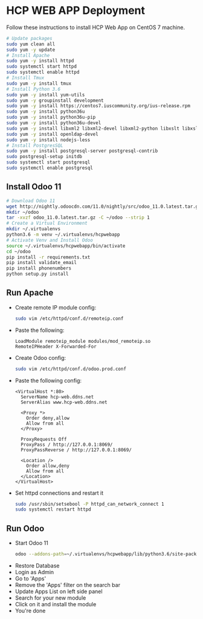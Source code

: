 # HCP WEB APP Deployment

Follow these instructions to install HCP Web App on CentOS 7 machine.

```bash
# Update packages
sudo yum clean all
sudo yum -y update
# Install Apache
sudo yum -y install httpd
sudo systemctl start httpd
sudo systemctl enable httpd
# Install Tmux
sudo yum -y install tmux
# Install Python 3.6
sudo yum -y install yum-utils
sudo yum -y groupinstall development
sudo yum -y install https://centos7.iuscommunity.org/ius-release.rpm
sudo yum -y install python36u
sudo yum -y install python36u-pip
sudo yum -y install python36u-devel
sudo yum -y install libxml2 libxml2-devel libxml2-python libxslt libxslt-devel
sudo yum -y install openldap-devel
sudo yum -y install nodejs-less
# Install PostgresSQL
sudo yum -y install postgresql-server postgresql-contrib
sudo postgresql-setup initdb
sudo systemctl start postgresql
sudo systemctl enable postgresql
```

## Install Odoo 11

```bash
# Download Odoo 11
wget http://nightly.odoocdn.com/11.0/nightly/src/odoo_11.0.latest.tar.gz
mkdir ~/odoo
tar -xvzf odoo_11.0.latest.tar.gz -C ~/odoo --strip 1
# Create a Virtual Environment
mkdir ~/.virtualenvs
python3.6 -m venv ~/.virtualenvs/hcpwebapp
# Activate Venv and Install Odoo
source ~/.virtualenvs/hcpwebapp/bin/activate
cd ~/odoo
pip install -r requirements.txt
pip install validate_email
pip install phonenumbers
python setup.py install
```

## Run Apache

- Create remote IP module config:

  ```bash
  sudo vim /etc/httpd/conf.d/remoteip.conf
  ```

- Paste the following:

  ```text
  LoadModule remoteip_module modules/mod_remoteip.so
  RemoteIPHeader X-Forwarded-For
  ```

- Create Odoo config:
  ```bash
  sudo vim /etc/httpd/conf.d/odoo.prod.conf
  ```
- Paste the following config:

  ```text
  <VirtualHost *:80>
    ServerName hcp-web.ddns.net
    ServerAlias www.hcp-web.ddns.net

    <Proxy *>
      Order deny,allow
      Allow from all
    </Proxy>

    ProxyRequests Off
    ProxyPass / http://127.0.0.1:8069/
    ProxyPassReverse / http://127.0.0.1:8069/

    <Location />
      Order allow,deny
      Allow from all
    </Location>
  </VirtualHost>
  ```

- Set httpd connections and restart it

  ```bash
  sudo /usr/sbin/setsebool -P httpd_can_network_connect 1
  sudo systemctl restart httpd
  ```

## Run Odoo

- Start Odoo 11
  ```bash
  odoo --addons-path=~/.virtualenvs/hcpwebapp/lib/python3.6/site-packages/odoo-11.0.post20190616-py3.6.egg/odoo/addons/,$HOME/hcp/hcp-old/addons,$HOME/hcp/hcp-new/addons
  ```
- Restore Database
- Login as Admin
- Go to 'Apps'
- Remove the 'Apps' filter on the search bar
- Update Apps List on left side panel
- Search for your new module
- Click on it and install the module
- You're done
